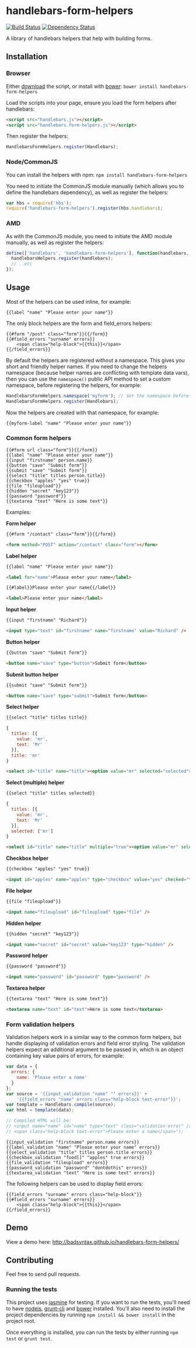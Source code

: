 # handlebars-form-helpers

[![Build Status](https://travis-ci.org/badsyntax/handlebars-form-helpers.png?branch=master)](https://travis-ci.org/badsyntax/handlebars-form-helpers)
[![Dependency Status](https://gemnasium.com/badsyntax/handlebars-form-helpers.png)](https://gemnasium.com/badsyntax/handlebars-form-helpers)

A library of handlebars helpers that help with building forms.

## Installation

### Browser

Either [download](https://raw.github.com/badsyntax/handlebars-form-helpers/master/dist/handlebars.form-helpers.min.js) the
script, or install with [bower](http://bower.io/): `bower install handlebars-form-helpers`

Load the scripts into your page, ensure you load the form helpers after handlebars:
```html
<script src="handlebars.js"></script>
<script src="handlebars.form-helpers.js"></script>
```
Then register the helpers:

```javascript
HandlebarsFormHelpers.register(Handlebars);
```

### Node/CommonJS

You can install the helpers with npm: `npm install handlebars-form-helpers`

You need to initiate the CommonJS module manually (which allows you to define the handlebars
dependency), as well as register the helpers:

```javascript
var hbs = require('hbs');
require('handlebars-form-helpers').register(hbs.handlebars);
```

### AMD

As with the CommonJS module, you need to initiate the AMD module manually, as well as register the helpers:

```javascript
define(['handlebars', 'handlebars-form-helpers'], function(handlebars, handlebarsHelpers) {
  handlebarsHelpers.register(handlebars);
  // ..etc
});
```

## Usage

Most of the helpers can be used inline, for example:

```
{{label "name" "Please enter your name"}}
```

The only block helpers are the form and field_errors helpers:

```
{{#form "/post" class="form"}}{{/form}}
{{#field_errors "surname" errors}}
    <span class="help-block">{{this}}</span>
{{/field_errors}}`
```

By default the helpers are registered without a namespace. This gives you short and friendly helper names. 
If you need to
change the helpers namespace (because helper names are conflicting with template data vars), then you can use
the `namespace()` public API method to set a custom namespace, before registering the helpers, for example:

```javascript
HandlebarsFormHelpers.namespace('myform'); // set the namespace before registering
HandlebarsFormHelpers.register(Handlebars);
```

Now the helpers are created with that namespace, for example:

```
{{myform-label "name" "Please enter your name"}}
```


### Common form helpers

```
{{#form url class="form"}}{{/form}}
{{label "name" "Please enter your name"}}
{{input "firstname" person.name}}
{{button "save" "Submit form"}}
{{submit "save" "Submit form"}}
{{select "title" titles person.title}}
{{checkbox "apples" "yes" true}}
{{file "fileupload"}}
{{hidden "secret" "key123"}}
{{password "password"}}
{{textarea "text" "Here is some text"}}
```

Examples:

**Form helper**
```html
{{#form "/contact" class="form"}}{{/form}}
```
```html
<form method="POST" action="/contact" class="form"></form>
```

**Label helper**
```html
{{label "name" "Please enter your name"}}
```
```html
<label for="name">Please enter your name</label>
```
```html
{{#label}}Please enter your name{{/label}}
```
```html
<label>Please enter your name</label>
```

**Input helper**
```html
{{input "firstname" "Richard"}}
```
```html
<input type="text" id="firstname" name="firstname" value="Richard" />
```

**Button helper**
```html
{{button "save" "Submit form"}}
```
```html
<button name="save" type="button">Submit form</button>
```

**Submit button helper**
```html
{{submit "save" "Submit form"}}
```
```html
<button name="save" type="submit">Submit form</button>
```

**Select helper**
```html
{{select "title" titles title}}
```
```javascript
{
  titles: [{
    value: 'mr',
    text: 'Mr'
  }],
  title: 'mr'
}
```
```html
<select id="title" name="title"><option value="mr" selected="selected">Mr</option></select>
```

**Select (multiple) helper**
```html
{{select "title" titles selected}}
```
```javascript
{
  titles: [{
    value: 'mr',
    text: 'Mr'
  }],
  selected: ['mr']
}
```
```html
<select id="title" name="title" multiple="true"><option value="mr" selected="selected">Mr</option></select>
```

**Checkbox helper**
```html
{{checkbox "apples" "yes" true}}
```
```html
<input id="apples" name="apples" type="checkbox" value="yes" checked="true" />
```

**File helper**
```html
{{file "fileupload"}}
```
```html
<input name="fileupload" id="fileupload" type="file" />
```

**Hidden helper**
```html
{{hidden "secret" "key123"}}
```
```html
<input name="secret" id="secret" value="key123" type="hidden" />
```

**Password helper**
```html
{{password "password"}}
```
```html
<input name="password" id="password" type="password" />
```

**Textarea helper**
```html
{{textarea "text" "Here is some text"}}
```
```html
<textarea name="text" id="text">Here is some text</textarea>
```


### Form validation helpers

Validation helpers work in a similar way to the common form helpers, but handle displaying of validation errors and 
field error styling. The validation helpers expect an additional argument to be passed in, which is an object containing
key value pairs of errors, for example:

```javascript
var data = {
  errors: {
    name: 'Please enter a name'
  }
};
var source = '{{input_validation "name" "" errors}}' +
    '{{field_errors "name" errors class="help-block text-error"}}';
var template = Handlebars.compile(source);
var html = template(data);

// Compiled HTML will be:
// <input name="name" id="name" type="text" class="validation-error" />
// <span class="help-block text-error">Please enter a name</span>');
```

```
{{input_validation "firstname" person.name errors}}
{{label_validation "name" "Please enter your name" errors}}
{{select_validation "title" titles person.title errors}}
{{checkbox_validation "food[]" "apples" true errors}}
{{file_validation "fileupload" errors}}
{{password_validation "password" "dontdothis" errors}}
{{textarea_validation "text" "Here is some text" errors}}
```

The following helpers can be used to display field errors:

```
{{field_errors "surname" errors class="help-block"}}
{{#field_errors "surname" errors}}
    <span class="help-block">{{this}}</span>
{{/field_errors}}
```

## Demo

View a demo here: http://badsyntax.github.io/handlebars-form-helpers/


## Contributing

Feel free to send pull requests. 

### Running the tests

This project uses [jasmine](http://pivotal.github.io/jasmine/) for testing. If you want to run the tests, you'll need to have 
[nodejs](http://nodejs.org/), [grunt-cli](https://github.com/gruntjs/grunt-cli) and [bower](http://bower.io/) installed.
You'll also need to install the project dependencies by 
running `npm install && bower install` in the project root.

Once everything is installed, you can run the tests by either running `npm test` or `grunt test`.
